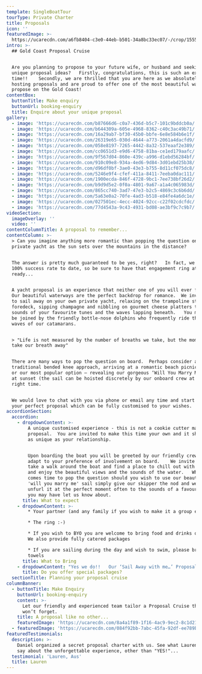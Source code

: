 ```yaml
---
template: SingleBoatTour
tourType: Private Charter
title: Proposals
icon: ''
featuredImage: >-
  https://ucarecdn.com/a6fb8404-c3e0-44eb-b501-34a8bc33ec07/-/crop/1555x379/0,246/-/preview/
intro: >-
  ## Gold Coast Proposal Cruise


  Are you planning to propose to your future wife, or husband and seeking out
  unique proposal ideas?   Firstly, congratulations, this is such an exciting
  time!!    Secondly, we are thrilled that you are here as we absolutely adore
  hosting proposals and are proud to offer one of the most beautiful ways to
  propose on the Gold Coast!
contentBox:
  buttonTitle: Make enquiry
  buttonUrl: booking-enquiry
  title: Enquire about your unique proposal
gallery:
  - image: 'https://ucarecdn.com/b87666d6-c0a7-436d-b5c7-101c9bddcb0a/'
  - image: 'https://ucarecdn.com/b644309a-605e-4968-8362-c40c3ac49b71/'
  - image: 'https://ucarecdn.com/16a29ab7-bf30-45b0-bbfe-6e8e584b6e1f/'
  - image: 'https://ucarecdn.com/26319e65-030d-4644-a773-2061a4dacfd9/'
  - image: 'https://ucarecdn.com/058e8197-7265-4442-8a32-537eaaf2e389/'
  - image: 'https://ucarecdn.com/cc0651d3-e9d6-4758-81ba-ce1ed179aafc/'
  - image: 'https://ucarecdn.com/9f567d04-860e-439c-a996-d1ebd56284bf/'
  - image: 'https://ucarecdn.com/910c09e8-934a-4ed6-9d84-3d01ebd25b38/'
  - image: 'https://ucarecdn.com/d96df0bf-3ae0-43e3-b755-8d11cf075dc8/'
  - image: 'https://ucarecdn.com/5246e9f4-cfef-411a-8411-7eeba0dac111/'
  - image: 'https://ucarecdn.com/1900ecda-846f-4728-9bc1-7ee738bf26d2/'
  - image: 'https://ucarecdn.com/b9d9d5e2-0f0a-4801-9a67-a1a4c065983d/'
  - image: 'https://ucarecdn.com/865cc740-3ad7-47e3-b2c5-4869c3c6b6dd/'
  - image: 'https://ucarecdn.com/5a63e0a2-70fe-4ad3-b518-e84fe4a6dc1e/'
  - image: 'https://ucarecdn.com/027501ec-4ecc-4024-92cc-c22f02cdcfdc/'
  - image: 'https://ucarecdn.com/77d4543a-9c43-4931-bd08-ae3bf9c7c9b7/'
videoSection:
  imageOverlay: ''
  video: ''
contentColumnTitle: A proposal to remember...
contentColumn: >-
  > Can you imagine anything more romantic than popping the question on your own
  private yacht as the sun sets over the mountains in the distance?   


  The answer is pretty much guaranteed to be yes, right?   In fact, we have a
  100% success rate to date, so be sure to have that engagement ring at the
  ready...


  A yacht proposal is an experience that neither one of you will ever forget. 
  Our beautiful waterways are the perfect backdrop for romance.  We invite you
  to sail away on your own private yacht, relaxing on the trampoline style
  foredeck, sipping champagne and nibbling on gourmet cheese platters to the
  sounds of your favourite tunes and the waves lapping beneath.   You may even
  be joined by the friendly bottle-nose dolphins who frequently ride the bow
  waves of our catamarans.  


  > "Life is not measured by the number of breaths we take, but the moments that
  take our breath away"


  There are many ways to pop the question on board.  Perhaps consider a
  traditional bended knee approach, arriving at a romantic beach picnic by boat,
  or our most popular option – revealing our gorgeous ‘Will You Marry Me’ Sail
  at sunset (the sail can be hoisted discretely by our onboard crew at just the
  right time.  


  We would love to chat with you via phone or email any time and start planning
  your perfect proposal which can be fully customised to your wishes.
accordionSection:
  accordion:
    - dropdownContent: >-
        A unique customised experience - this is not a cookie cutter marriage
        proposal.  You are invited to make this time your own and it should be
        as unique as your relationship.   


        Upon boarding the boat you will be greeted by our friendly crew who will
        adapt to your preference of involvement on board.    We invite you to
        take a walk around the boat and find a place to chill out with a drink
        and enjoy the beautiful views and the sounds of the water.   When it
        comes time to pop the question should you wish to use our beautiful
        'will you marry me' sail simply give our skipper the nod and we will
        unfurl it at the perfect moment often to the sounds of a favourite song
        you may have let us know about.
      title: What to expect
    - dropdownContent: >-
        * Your partner (and any family if you wish to make it a group event)

        * The ring :-)

        * If you wish to BYO you are welcome to bring food and drinks on board. 
        We also provide fully catered packages

        * If you are sailing during the day and wish to swim, please bring
        towels
      title: What to Bring
    - dropdownContent: "Yes we do!!   Our ‘Sail Away with me…’ Proposal package includes;\r\n\n* A 2 hour private sunset sail for 2 guests (mid-week)\r\n* A romantic boat picnic set up on the front deck\r (weather permitting)\n* Use of our beautiful ‘Will you Marry me’ Sail (you give the nod)\r\n* Chilled bottle of Moet and gourmet cheese board\r\n* Beautiful photos captured of your proposal and voyage \r\n\n$900*\r\n\n\\*Subject to availability.  Peak periods and public holidays may be excluded.  Weekends may be available on request, please enquire.  \r\n\nYou can also consider a surprise proposal with your closest family and friends on board.  Please contact us for a quote for a customised private charter."
      title: Do you offer special packages?
  sectionTitle: Planning your proposal cruise
columnBanner:
  - buttonTitle: Make Enquiry
    buttonUrl: booking-enquiry
    content: >-
      Let our friendly and experienced team tailor a Proposal Cruise that they
      won’t forget.
    title: A proposal like no other...
    featuredImage: 'https://ucarecdn.com/8a4a1f89-1f16-4ac9-9ec2-8c1d21465116/'
  - featuredImage: 'https://ucarecdn.com/084f92bb-7abc-45fa-92df-ee789be5f7cd/'
featuredTestimonials:
  description: >-
    Daniel organized a secret proposal charter with us. See what Lauren had to
    say about the unforgettable experience, other than "YES!"...
  testimonial: 'Lauren, Aus'
  title: Lauren
---
```


